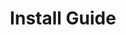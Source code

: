---
layout: default
title: Install Guide
nav_order: 6
has_children: true
has_toc: true
description: How to Install
---